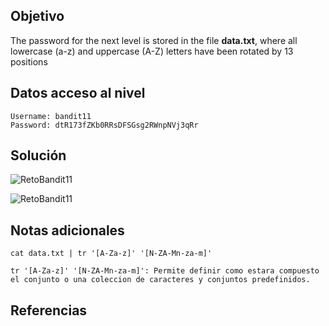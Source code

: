 ## Objetivo
The password for the next level is stored in the file **data.txt**, where all lowercase (a-z) and uppercase (A-Z) letters have been rotated by 13 positions
## Datos  acceso al nivel
```
Username: bandit11
Password: dtR173fZKb0RRsDFSGsg2RWnpNVj3qRr
```
## Solución

![RetoBandit11](Bandit11(1).png)

![RetoBandit11](Bandit11(2).png)
## Notas adicionales
```
cat data.txt | tr '[A-Za-z]' '[N-ZA-Mn-za-m]'

tr '[A-Za-z]' '[N-ZA-Mn-za-m]': Permite definir como estara compuesto el conjunto o una coleccion de caracteres y conjuntos predefinidos. 
```
## Referencias

